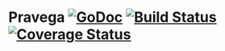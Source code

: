 # Pravega [![GoDoc](https://godoc.org/github.com/emccode/pravega?status.svg)](http://godoc.org/github.com/emccode/pravega) [![Build Status](https://travis-ci.com/emccode/pravega.svg?token=qhH3WLZqyhzViixpn6ZT&branch=master)](https://travis-ci.com/emccode/pravega) [![Coverage Status](http://coveralls.io/repos/emccode/pravega/badge.svg?branch=master&service=github&i=3)](https://coveralls.io/github/emccode/pravega?branch=master)
